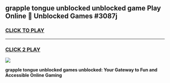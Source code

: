 
## grapple tongue unblocked unblocked game Play Online 👋 Unblocked Games #3087j
<h3>
<a href="https://premium.freeplayer.one?title=grapple_tongue_unblocked&ref=21F">CLICK TO PLAY</a></h3>
<hr>

<h3>
<a href="https://premium.freeplayer.one?title=grapple_tongue_unblocked&ref=21F">CLICK 2 PLAY</a>
  
</h3>

<a href="https://premium.freeplayer.one?title=grapple_tongue_unblocked&ref=21F/"><img src="https://clearcache.store/games.png"></a>


**grapple tongue unblocked games unblocked: Your Gateway to Fun and Accessible Online Gaming**
